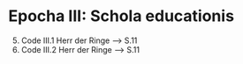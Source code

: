 <h1>Epocha III: Schola educationis</h1>

5. Code III.1 Herr der Ringe --> S.11
6. Code III.2 Herr der Ringe --> S.11